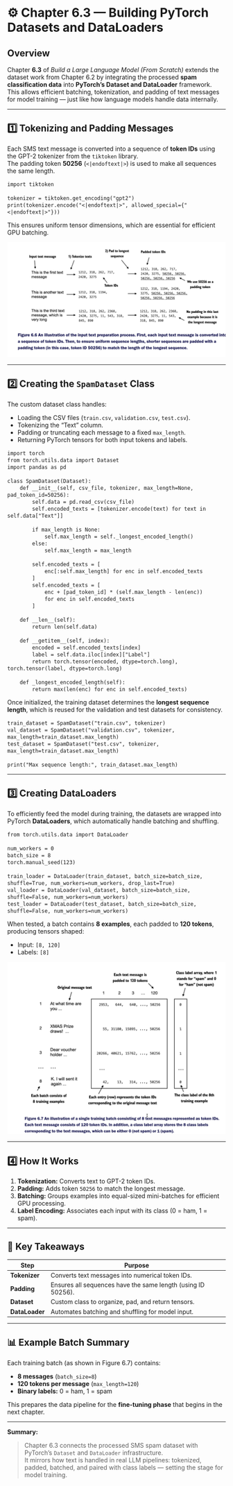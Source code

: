 # ⚙️ Chapter 6.3 — Building PyTorch Datasets and DataLoaders

## Overview
Chapter **6.3** of *Build a Large Language Model (From Scratch)* extends the dataset work from Chapter 6.2 by integrating the processed **spam classification data** into **PyTorch’s Dataset and DataLoader** framework.  
This allows efficient batching, tokenization, and padding of text messages for model training — just like how language models handle data internally.

---

## 1️⃣ Tokenizing and Padding Messages
Each SMS text message is converted into a sequence of **token IDs** using the GPT-2 tokenizer from the `tiktoken` library.  
The padding token **50256** (`<|endoftext|>`) is used to make all sequences the same length.

```
import tiktoken

tokenizer = tiktoken.get_encoding("gpt2")
print(tokenizer.encode("<|endoftext|>", allowed_special={"<|endoftext|>"}))
```

This ensures uniform tensor dimensions, which are essential for efficient GPU batching.

![Figure 6.6 — Tokenization and Padding Process](images/swappy-20251015-110047.png)

---

## 2️⃣ Creating the `SpamDataset` Class
The custom dataset class handles:
- Loading the CSV files (`train.csv`, `validation.csv`, `test.csv`).
- Tokenizing the “Text” column.
- Padding or truncating each message to a fixed `max_length`.
- Returning PyTorch tensors for both input tokens and labels.

```
import torch
from torch.utils.data import Dataset
import pandas as pd

class SpamDataset(Dataset):
    def __init__(self, csv_file, tokenizer, max_length=None, pad_token_id=50256):
        self.data = pd.read_csv(csv_file)
        self.encoded_texts = [tokenizer.encode(text) for text in self.data["Text"]]

        if max_length is None:
            self.max_length = self._longest_encoded_length()
        else:
            self.max_length = max_length

        self.encoded_texts = [
            enc[:self.max_length] for enc in self.encoded_texts
        ]
        self.encoded_texts = [
            enc + [pad_token_id] * (self.max_length - len(enc))
            for enc in self.encoded_texts
        ]

    def __len__(self):
        return len(self.data)

    def __getitem__(self, index):
        encoded = self.encoded_texts[index]
        label = self.data.iloc[index]["Label"]
        return torch.tensor(encoded, dtype=torch.long), torch.tensor(label, dtype=torch.long)

    def _longest_encoded_length(self):
        return max(len(enc) for enc in self.encoded_texts)
```

Once initialized, the training dataset determines the **longest sequence length**, which is reused for the validation and test datasets for consistency.

```
train_dataset = SpamDataset("train.csv", tokenizer)
val_dataset = SpamDataset("validation.csv", tokenizer, max_length=train_dataset.max_length)
test_dataset = SpamDataset("test.csv", tokenizer, max_length=train_dataset.max_length)

print("Max sequence length:", train_dataset.max_length)
```

---

## 3️⃣ Creating DataLoaders
To efficiently feed the model during training, the datasets are wrapped into PyTorch **DataLoaders**, which automatically handle batching and shuffling.

```
from torch.utils.data import DataLoader

num_workers = 0
batch_size = 8
torch.manual_seed(123)

train_loader = DataLoader(train_dataset, batch_size=batch_size, shuffle=True, num_workers=num_workers, drop_last=True)
val_loader = DataLoader(val_dataset, batch_size=batch_size, shuffle=False, num_workers=num_workers)
test_loader = DataLoader(test_dataset, batch_size=batch_size, shuffle=False, num_workers=num_workers)
```

When tested, a batch contains **8 examples**, each padded to **120 tokens**, producing tensors shaped:
- Input: `[8, 120]`
- Labels: `[8]`

![Figure 6.7 — A Single Training Batch Representation](images/swappy-20251015-110105.png)

---

## 4️⃣ How It Works
1. **Tokenization:** Converts text to GPT-2 token IDs.  
2. **Padding:** Adds token `50256` to match the longest message.  
3. **Batching:** Groups examples into equal-sized mini-batches for efficient GPU processing.  
4. **Label Encoding:** Associates each input with its class (0 = ham, 1 = spam).  

---

## 🧠 Key Takeaways
| Step | Purpose |
|------|----------|
| **Tokenizer** | Converts text messages into numerical token IDs. |
| **Padding** | Ensures all sequences have the same length (using ID 50256). |
| **Dataset** | Custom class to organize, pad, and return tensors. |
| **DataLoader** | Automates batching and shuffling for model input. |

---

## 📊 Example Batch Summary
Each training batch (as shown in Figure 6.7) contains:
- **8 messages** (`batch_size=8`)  
- **120 tokens per message** (`max_length=120`)  
- **Binary labels:** 0 = ham, 1 = spam  

This prepares the data pipeline for the **fine-tuning phase** that begins in the next chapter.

---

**Summary:**  
> Chapter 6.3 connects the processed SMS spam dataset with PyTorch’s `Dataset` and `DataLoader` infrastructure.  
> It mirrors how text is handled in real LLM pipelines: tokenized, padded, batched, and paired with class labels — setting the stage for model training.
